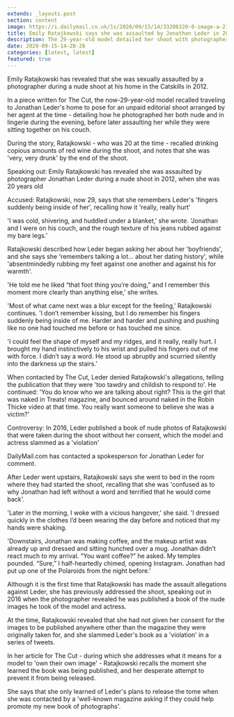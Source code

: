 ```yaml
---
extends: _layouts.post
section: content
image: https://i.dailymail.co.uk/1s/2020/09/15/14/33208320-0-image-a-21_1600176208122.jpg 
title: Emily Ratajkowski says she was assaulted by Jonathan Leder in 2012 
description: The 29-year-old model detailed her shoot with photographer Jonathan Leder in the early days of her career in a piece of The Cut. 
date: 2020-09-15-14-28-28 
categories: [latest, latest] 
featured: true 
--- 
```

Emily Ratajkowski has revealed that she was sexually assaulted by a photographer during a nude shoot at his home in the Catskills in 2012. 

In a piece written for The Cut, the now-29-year-old model recalled traveling to Jonathan Leder's home to pose for an unpaid editorial shoot arranged by her agent at the time - detailing how he photographed her both nude and in lingerie during the evening, before later assaulting her while they were sitting together on his couch.  

During the story, Ratajkowski - who was 20 at the time - recalled drinking copious amounts of red wine during the shoot, and notes that she was 'very, very drunk' by the end of the shoot. 

Speaking out: Emily Ratajkowski has revealed she was assaulted by photographer Jonathan Leder during a nude shoot in 2012, when she was 20 years old 

Accused: Ratajkowski, now 29, says that she remembers Leder's 'fingers suddenly being inside of her', recalling how it 'really, really hurt'

'I was cold, shivering, and huddled under a blanket,' she wrote. 'Jonathan and I were on his couch, and the rough texture of his jeans rubbed against my bare legs.'

Ratajkowski described how Leder began asking her about her 'boyfriends', and she says she 'remembers talking a lot... about her dating history', while 'absentmindedly rubbing my feet against one another and against his for warmth'. 

'He told me he liked “that foot thing you’re doing,” and I remember this moment more clearly than anything else,' she writes. 

'Most of what came next was a blur except for the feeling,' Ratajkowski continues. 'I don’t remember kissing, but I do remember his fingers suddenly being inside of me. Harder and harder and pushing and pushing like no one had touched me before or has touched me since. 

'I could feel the shape of myself and my ridges, and it really, really hurt. I brought my hand instinctively to his wrist and pulled his fingers out of me with force. I didn’t say a word. He stood up abruptly and scurried silently into the darkness up the stairs.'

When contacted by The Cut, Leder denied Ratajkowski's allegations, telling the publication that they were 'too tawdry and childish to respond to'. He continued: 'You do know who we are talking about right? This is the girl that was naked in Treats! magazine, and bounced around naked in the Robin Thicke video at that time. You really want someone to believe she was a victim?'

Controversy: In 2016, Leder published a book of nude photos of Ratajkowski that were taken during the shoot without her consent, which the model and actress slammed as a 'violation'

DailyMail.com has contacted a spokesperson for Jonathan Leder for comment.  

After Leder went upstairs, Ratajkowski says she went to bed in the room where they had started the shoot, recalling that she was 'confused as to why Jonathan had left without a word and terrified that he would come back'.  

'Later in the morning, I woke with a vicious hangover,' she said. 'I dressed quickly in the clothes I’d been wearing the day before and noticed that my hands were shaking. 

'Downstairs, Jonathan was making coffee, and the makeup artist was already up and dressed and sitting hunched over a mug. Jonathan didn’t react much to my arrival. “You want coffee?” he asked. My temples pounded. “Sure,” I half-heartedly chimed, opening Instagram. Jonathan had put up one of the Polaroids from the night before.'

Although it is the first time that Ratajkowski has made the assault allegations against Leder, she has previously addressed the shoot, speaking out in 2016 when the photographer revealed he was published a book of the nude images he took of the model and actress. 

At the time, Ratajkowski revealed that she had not given her consent for the images to be published anywhere other than the magazine they were originally taken for, and she slammed Leder's book as a 'violation' in a series of tweets.  

In her article for The Cut - during which she addresses what it means for a model to 'own their own image' - Ratajkowski recalls the moment she learned the book was being published, and her desperate attempt to prevent it from being released. 

She says that she only learned of Leder's plans to release the tome when she was contacted by a 'well-known magazine asking if they could help promote my new book of photographs'.  

